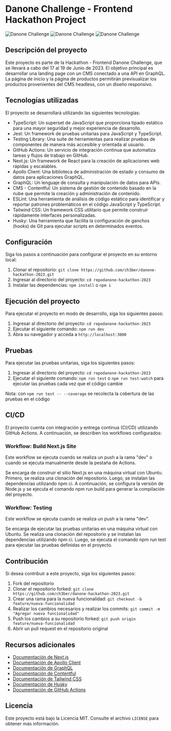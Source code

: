 # Danone Challenge - Frontend Hackathon Project

![Danone Challenge](/docs/Danone-Productos-Eco.png)
![Danone Challenge](/docs/Danone-Productos-Eco-2.png)
![Danone Challenge](/docs/Danone-Productos-Eco-mobile.png)

## Descripción del proyecto

Este proyecto es parte de la Hackathon - Frontend Danone Challenge, que se llevará a cabo del 17 al 19 de Junio de 2023. El objetivo principal es desarrollar una landing page con un CMS conectado a una API en GraphQL. La página de inicio y la página de productos permitirán previsualizar los productos provenientes del CMS headless, con un diseño responsivo.

## Tecnologías utilizadas

El proyecto se desarrollará utilizando las siguientes tecnologías:

- TypeScript: Un superset de JavaScript que proporciona tipado estático para una mayor seguridad y mejor experiencia de desarrollo.
- Jest: Un framework de pruebas unitarias para JavaScript y TypeScript.
- Testing Library: Una suite de herramientas para realizar pruebas de componentes de manera más accesible y orientada al usuario.
- GitHub Actions: Un servicio de integración continua que automatiza tareas y flujos de trabajo en GitHub.
- Next.js: Un framework de React para la creación de aplicaciones web rápidas y escalables.
- Apollo Client: Una biblioteca de administración de estado y consumo de datos para aplicaciones GraphQL.
- GraphQL: Un lenguaje de consulta y manipulación de datos para APIs.
- CMS - Contentful: Un sistema de gestión de contenido basado en la nube que permite la creación y administración de contenido.
- ESLint: Una herramienta de análisis de código estático para identificar y reportar patrones problemáticos en el código JavaScript y TypeScript.
- Tailwind CSS: Un framework CSS utilitario que permite construir rápidamente interfaces personalizadas.
- Husky: Una herramienta que facilita la configuración de ganchos (hooks) de Git para ejecutar scripts en determinados eventos.

## Configuración

Siga los pasos a continuación para configurar el proyecto en su entorno local:

1. Clonar el repositorio: `git clone https://github.com/ch3ber/danone-hackathon-2023.git`
2. Ingresar al directorio del proyecto: `cd repodanone-hackathon-2023`
3. Instalar las dependencias: `npm install` o `npm i`

## Ejecución del proyecto

Para ejecutar el proyecto en modo de desarrollo, siga los siguientes pasos:

1. Ingresar al directorio del proyecto: `cd repodanone-hackathon-2023`
2. Ejecutar el siguiente comando: `npm run dev`
3. Abra su navegador y acceda a `http://localhost:3000`

## Pruebas

Para ejecutar las pruebas unitarias, siga los siguientes pasos:

1. Ingresar al directorio del proyecto: `cd repodanone-hackathon-2023`
2. Ejecutar el siguiente comando: `npm run test` o `npm run test:watch` para ejecutar las pruebas cada vez que el código cambie

Nota: con `npm run test -- --coverage` se recolecta la cobertura de las pruebas en el código

## CI/CD
El proyecto cuenta con integración y entrega continua (CI/CD) utilizando GitHub Actions. A continuación, se describen los workflows configurados:

### Workflow: Build Next.js Site
Este workflow se ejecuta cuando se realiza un push a la rama "dev" o cuando se ejecuta manualmente desde la pestaña de Actions.

Se encarga de construir el sitio Next.js en una máquina virtual con Ubuntu. Primero, se realiza una clonación del repositorio. Luego, se instalan las dependencias utilizando npm ci. A continuación, se configura la versión de Node.js y se ejecuta el comando npm run build para generar la compilación del proyecto.

### Workflow: Testing
Este workflow se ejecuta cuando se realiza un push a la rama "dev".

Se encarga de ejecutar las pruebas unitarias en una máquina virtual con Ubuntu. Se realiza una clonación del repositorio y se instalan las dependencias utilizando npm ci. Luego, se ejecuta el comando npm run test para ejecutar las pruebas definidas en el proyecto.

## Contribución

Si desea contribuir a este proyecto, siga los siguientes pasos:

1. Fork del repositorio
2. Clonar el repositorio forked: `git clone https://github.com/ch3ber/danone-hackathon-2023.git`
3. Crear una rama para la nueva funcionalidad: `git checkout -b feature/nueva-funcionalidad`
4. Realizar los cambios necesarios y realizar los commits: `git commit -m "Agregar nueva funcionalidad"`
5. Push los cambios a su repositorio forked: `git push origin feature/nueva-funcionalidad`
6. Abrir un pull request en el repositorio original

## Recursos adicionales

- [Documentación de Next.js](https://nextjs.org/docs)
- [Documentación de Apollo Client](https://www.apollographql.com/docs/react/)
- [Documentación de GraphQL](https://graphql.org/learn/)
- [Documentación de Contentful](https://www.contentful.com/developers/docs/)
- [Documentación de Tailwind CSS](https://tailwindcss.com/docs)
- [Documentación de Husky](https://typicode.github.io/husky/#/)
- [Documentación de GitHub Actions](https://docs.github.com/en/actions)

## Licencia

Este proyecto está bajo la Licencia MIT. Consulte el archivo `LICENSE` para obtener más información.
